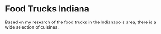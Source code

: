 # Food Trucks Indiana

Based on my research of the food trucks in the Indianapolis area, there is a wide selection of cuisines. 
